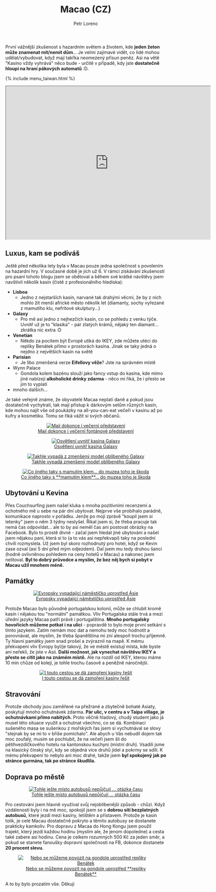 ﻿---
layout: post
title: Macao (CZ)
description: Cestování po Macau a návštěva kasína. První vážnější zkušenost s hazardním světem a životem, kde jeden žeton může znamenat mít/nemít dům... Je velmi zajímavé vidět, co lidé mohou udělat/vybudovat, když mají takřka neomezený přísun peněz. Asi na větě "Kasíno vždy vyhrává" něco bude - určitě v případě, kdy jste dostatečně hloupí na haní pákových automatů :D.
author: Petr Lorenc
comments: true
---

První vážnější zkušenost s hazardním světem a životem, kde **jeden žeton může znamenat mít/nemít dům**... Je velmi zajímavé vidět, co lidé mohou udělat/vybudovat, když mají takřka neomezený přísun peněz. Asi na větě "Kasíno vždy vyhrává" něco bude - určitě v případě, kdy jste **dostatečně hloupí na hraní pákových automatů** :D.

{% include menu_taiwan.html %}

<iframe src="https://www.google.com/maps/d/u/0/embed?mid=1k7xT0saI6oKUtlYn7KFA4CVUewqFfTR6" width="640" height="480"></iframe>


## Luxus, kam se podiváš

Ještě před několika lety byla v Macau pouze jedna společnost s povolením na hazardní hry. V současné době je jich už 6. V rámci získávání zkušeností pro psaní tohoto blogu jsem se obětoval a během své krátké návštěvy jsem navštívil několik kasín (čistě z profesionálního hlediska):
 * **Lisboa**
   * Jedno z nejstarších kasín, narvané tak drahými věcmi, že by z nich mohlo žít menší africké město několik let (diamanty, sochy vyřezané z mamutího klu, nefritové skulptury...)
 * **Galaxy**
   * Pro mě asi jedno z nejhezčích kasín, co se pohledu z venku týče. Uvnitř už je to "klasika" - pár zlatých krámů, nějaký ten diamant... zkrátka nic extra :D
 * **Venetian**
   * Někdo za pocitem být Evropě utíká do IKEY, zde můžete utéci do repliky Benátek přímo v prostorách kasína. Jinak se taky jedná o nejdno z největších kasín na světě
 * **Parisian**
   * Je libo zmenšená verze **Eifellovy věže**? Jste na správném místě
 * Wynn Palace
   * Gondola kolem bazénu slouží jako fancy vstup do kasína, kde mimo jiné nabízejí **alkoholické drinky zdarma** - něco mi řiká, že i přesto se jim to vyplatí
 * mnoho dalších... 

Je také veřejně známe, že obyvatelé Macaa neplatí daně a pokud jsou dostatečně vychytralí, tak mají přístup k dárkovým setům různých kasín, kde mohou najít vše od poukázky na all-you-can-eat večeři v kasínu až po kufry a kosmetiku. Tomu se řiká vážit si svých občanů.

<figure class="image" align="middle">
  <a href="{{ site.baseurl }}/images/macao/01.JPG" data-lightbox="Mají dokonce i večerní představení" data-title="Mají dokonce i večerní představení" data-lightbox="roadtrip">
    <img src="{{ site.baseurl }}/images/macao/01.JPG" alt="Mají dokonce i večerní představení" title="Mají dokonce i večerní představení"/>
    <figcaption>Mají dokonce i večerní fontánové představení</figcaption>
  </a>
</figure>

<figure class="image" align="middle">
  <a href="{{ site.baseurl }}/images/macao/02.JPG" data-lightbox="Osvětlení uvnitř kasína Galaxy" data-title="Osvětlení uvnitř kasína Galaxy" data-lightbox="roadtrip">
    <img src="{{ site.baseurl }}/images/macao/02.JPG" alt="Osvětlení uvnitř kasína Galaxy" title="Osvětlení uvnitř kasína Galaxy"/>
    <figcaption>Osvětlení uvnitř kasína Galaxy</figcaption>
  </a>
</figure>

<figure class="image" align="middle">
  <a href="{{ site.baseurl }}/images/macao/03.JPG" data-lightbox="Takhle vypadá z zmenšený model oblíbeného Galaxy" data-title="Takhle vypadá z zmenšený model oblíbeného Galaxy" data-lightbox="roadtrip">
    <img src="{{ site.baseurl }}/images/macao/03.JPG" alt="Takhle vypadá z zmenšený model oblíbeného Galaxy" title="Takhle vypadá z zmenšený model oblíbeného Galaxy"/>
    <figcaption>Takhle vypadá zmenšený model oblíbeného Galaxy</figcaption>
  </a>
</figure>

<figure class="image" align="middle">
  <a href="{{ site.baseurl }}/images/macao/04.JPG" data-lightbox="Co jiného taky s mamutím klem... do muzea toho je škoda" data-title="Co jiného taky s mamutím klem... do muzea toho je škoda" data-lightbox="roadtrip">
    <img src="{{ site.baseurl }}/images/macao/04.JPG" alt="Co jiného taky s mamutím klem... do muzea toho je škoda" title="Co jiného taky s mamutím klem... do muzea toho je škoda"/>
    <figcaption>Co jiného taky s **mamutím klem**... do muzea toho je škoda</figcaption>
  </a>
</figure>

## Ubytování u Kevina

Přes Couchsurfing jsem našel kluka s mnoha pozitivními recenzemi a ochotného mě u sebe na pár dní ubytovat. Nejprve vše probíhalo parádně, komunikace naprosto v pořádku. Jenže po mojí zprávě "koupil jsem si letenky" jsem o něm 3 týdny neslyšel. Řikal jsem si, že třeba pracuje tak nemá čas odpovídat... ale to by asi neměl čas ani postovat obrázky na Facebook. Bylo to prostě divné - začal jsem hledat jiné ubytování a našel jsem nějakou paní, která si to (a to vás asi nepřekvapí) taky na poslední chvíli rozmyslela. Už jsem byl skoro rozhodnutý pro hotel, když se Kevin zase ozval (asi 5 dní před mým odjezdem). Dal jsem mu tedy druhou šanci (hodně ovlivněnou pohledem na ceny hotelů v Macau) a nakonec jsem nelitoval. **Byl to dobrý průvodce a myslím, že bez něj bych si pobyt v Macau užil mnohem méně.**

## Památky

<figure class="image" align="middle">
  <a href="{{ site.baseurl }}/images/macao/05.JPG" data-lightbox="Evropsky vypadající náměstíčko uprostřed Ásie" data-title="Evropsky vypadající náměstíčko uprostřed Ásie" data-lightbox="roadtrip">
    <img src="{{ site.baseurl }}/images/macao/05.JPG" alt="Evropsky vypadající náměstíčko uprostřed Ásie" title="Evropsky vypadající náměstíčko uprostřed Ásie"/>
    <figcaption>Evropsky vypadající náměstíčko uprostřed Ásie</figcaption>
  </a>
</figure>

Protože Macao bylo původně portugalskou kolonií, může se chlubit kromě kasín i nějakou tou "normální" památkou. Vliv Portugalska stále trvá a mezi úřední jazyky Macaa patří právě i portugalština. **Mnoho portugalsky hovořících můžeme potkat i na ulici** - popravdě to bylo moje první setkání s tímto jazykem. Zatím nemám moc dat a nemohu tedy moc hodnotit a porovnávat, ale myslím, že třeba španělština mi zní alespoň trochu příjemně. Ty hlavní památky jsem snad prošel a zvýraznil na mapě. K mému překvapení vliv Evropy byl/je takový, že ve městě existují místa, kde byste ani neřekli, že jste v Asii. **Další možnost, jak vynechat návštěvu IKEY a přesto se cítit jako na známém místě.** Ale na rozdíl od IKEY, kterou máme 10 min chůze od kolejí, je tohle trochu časově a peněžně náročnější.

<figure class="image" align="middle">
  <a href="{{ site.baseurl }}/images/macao/06.JPG" data-lightbox="I touto cestou se dá zamoření kasíny řešit" data-title="I touto cestou se dá zamoření kasíny řešit" data-lightbox="roadtrip">
    <img src="{{ site.baseurl }}/images/macao/06.JPG" alt="I touto cestou se dá zamoření kasíny řešit" title="I touto cestou se dá zamoření kasíny řešit"/>
    <figcaption>I touto cestou se dá zamoření kasíny řešit</figcaption>
  </a>
</figure>

## Stravování

Protože obchody jsou zaměřené na přežrané a zbytečně bohaté Asiaty, poskytují mnoho ochutnávek zdarma. **Pár ulic, v centru a v Taipa village, je ochutnávkami přímo nabitých.** Proto věčně hladový, chudý student jako já musel této situace využít a ochutnat všechno, co se dá. Kombinaci sušeného masa se sušenkou z mořských řas jsem si vychutnával se slovy "stejnak by se mi to v břiše pomíchalo". Ale abych u Vás nebudil dojem tak moc zoufalý, musím se pochlubit, že na večeři jsem šli do pětihvezdičkového hotelu na kantonskou kuchyni (místní druh). Vsadili jsme na klasický čínský styl, kdy se objedná více druhů jídel a pokrmy se sdílí. K mému překvapení to nebylo ani moc drahé, takže jsem **byl spokojený jak po stránce gurmána, tak po stránce škudlila.**

## Doprava po městě

<figure class="image" align="middle">
  <a href="{{ site.baseurl }}/images/macao/07.JPG" data-lightbox="Tohle ješte místo autobusů nepůjčují ... otázka času" data-title="Tohle ješte místo autobusů nepůjčují ... otázka času" data-lightbox="roadtrip">
    <img src="{{ site.baseurl }}/images/macao/07.JPG" alt="Tohle ješte místo autobusů nepůjčují ... otázka času" title="Tohle ješte místo autobusů nepůjčují ... otázka času"/>
    <figcaption>Tohle ješte místo autobusů nepůjčují ... otázka času</figcaption>
  </a>
</figure>

Pro cestování jsem hlavně využíval svůj nejoblíbenější způsob - chůzi. Když vzdálenosti byly i na mě moc, spokojil jsem se s **dobrou sítí bezplatných autobusů**, které jezdí mezi kasíny, letištěm a přístavem. Protože je kasín tolik, je celé Macau dostatečně pokryto a těmito autobusy se dostanete prakticky kamkoliv. Pro dopravu z Macaa do Hong Kongu jsem použil trajekt, který jezdí každou hodinu (myslím ale, že jenom dopoledne) a cesta také zabere asi hodinu. Cena je celkem rozumných 500 Kč za jeden směr, a pokud se stanete fanoušky dopravní společnosti na FB, dokonce dostanete **20 procent slevu.** 

<figure class="image" align="middle">
  <a href="{{ site.baseurl }}/images/macao/08.JPG" data-lightbox="Nebo se můžeme povozit na gondole uprostřed repliky Benátek" data-title="Nebo se můžeme povozit na gondole uprostřed repliky Benátek" data-lightbox="roadtrip">
    <img src="{{ site.baseurl }}/images/macao/08.JPG" alt="Nebo se můžeme povozit na gondole uprostřed repliky Benátek" title="Nebo se můžeme povozit na gondole uprostřed repliky Benátek"/>
    <figcaption>Nebo se můžeme povozit na gondole uprostřed **repliky Benátek**</figcaption>
  </a>
</figure>

A to by bylo prozatím vše. Děkuji

